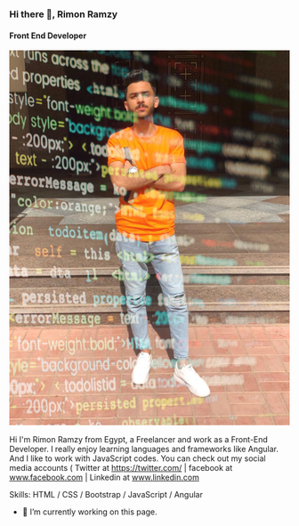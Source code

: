 ### Hi there 👋, Rimon Ramzy
#### Front End Developer
![Front End Developer](https://github.com/Rimon-Ramzy/Rimon-Ramzy/blob/main/IMG-20220424-WA0022.jpg)

Hi I'm Rimon Ramzy from Egypt, a Freelancer and work as a Front-End Developer. I really enjoy learning languages and frameworks like Angular. And I like to work with JavaScript codes. You can check out my social media accounts ( Twitter at https://twitter.com/ | facebook at www.facebook.com | Linkedin at www.linkedin.com

Skills: HTML / CSS / Bootstrap / JavaScript / Angular

- 🔭 I’m currently working on this page. 







<!-- <img src="https://github-readme-stats.vercel.app/api?username=Rimon-Ramzy&&show_icons=true&title_color=ff9&icon_color=0ff&text_color=0ff&bg_color=000">
 -->
